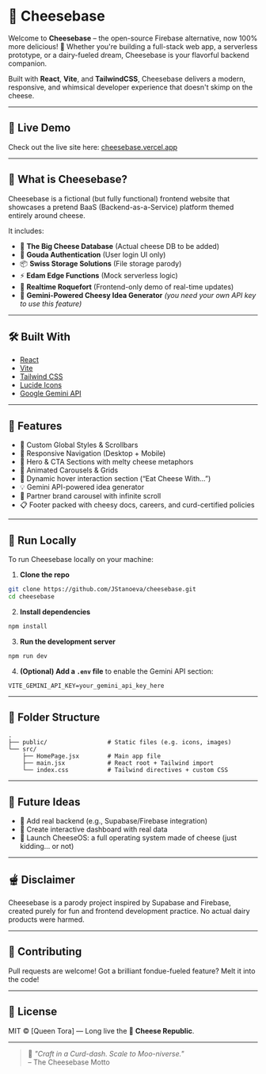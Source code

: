# 🧀 Cheesebase

Welcome to **Cheesebase** – the open-source Firebase alternative, now 100% more delicious! 🧀 Whether you're building a full-stack web app, a serverless prototype, or a dairy-fueled dream, Cheesebase is your flavorful backend companion.

Built with **React**, **Vite**, and **TailwindCSS**, Cheesebase delivers a modern, responsive, and whimsical developer experience that doesn't skimp on the cheese.

---

## 🌟 Live Demo

Check out the live site here: [cheesebase.vercel.app](https://cheesebase.vercel.app/)

---

## 🍕 What is Cheesebase?

Cheesebase is a fictional (but fully functional) frontend website that showcases a pretend BaaS (Backend-as-a-Service) platform themed entirely around cheese.

It includes:

- 🧀 **The Big Cheese Database** (Actual cheese DB to be added)
- 🔐 **Gouda Authentication** (User login UI only)
- 📦 **Swiss Storage Solutions** (File storage parody)
- ⚡ **Edam Edge Functions** (Mock serverless logic)
- 🔄 **Realtime Roquefort** (Frontend-only demo of real-time updates)
- 🤖 **Gemini-Powered Cheesy Idea Generator** _(you need your own API key to use this feature)_

---

## 🛠️ Built With

- [React](https://react.dev/)
- [Vite](https://vitejs.dev/)
- [Tailwind CSS](https://tailwindcss.com/)
- [Lucide Icons](https://lucide.dev/)
- [Google Gemini API](https://ai.google.dev)

---

## 🚀 Features

- 🎯 Custom Global Styles & Scrollbars
- 🧭 Responsive Navigation (Desktop + Mobile)
- 🧀 Hero & CTA Sections with melty cheese metaphors
- 🧊 Animated Carousels & Grids
- 🍇 Dynamic hover interaction section (“Eat Cheese With...”)
- 💡 Gemini API-powered idea generator
- 🏢 Partner brand carousel with infinite scroll
- 📋 Footer packed with cheesy docs, careers, and curd-certified policies

---

## 🧪 Run Locally

To run Cheesebase locally on your machine:

1. **Clone the repo**

```bash
git clone https://github.com/JStanoeva/cheesebase.git
cd cheesebase
```

2. **Install dependencies**

```bash
npm install
```

3. **Run the development server**

```bash
npm run dev
```

4. **(Optional) Add a `.env` file** to enable the Gemini API section:

```
VITE_GEMINI_API_KEY=your_gemini_api_key_here
```

---

## 🧠 Folder Structure

```
.
├── public/                 # Static files (e.g. icons, images)
└── src/
    ├── HomePage.jsx        # Main app file
    ├── main.jsx            # React root + Tailwind import
    └── index.css           # Tailwind directives + custom CSS
```

---

## 🍯 Future Ideas

- 🧬 Add real backend (e.g., Supabase/Firebase integration)
- 🍰 Create interactive dashboard with real data
- 🧀 Launch CheeseOS: a full operating system made of cheese (just kidding… or not)

---

## 🫕 Disclaimer

Cheesebase is a parody project inspired by Supabase and Firebase, created purely for fun and frontend development practice. No actual dairy products were harmed.

---

## 🤝 Contributing

Pull requests are welcome! Got a brilliant fondue-fueled feature? Melt it into the code!

---

## 📜 License

MIT © [Queen Tora] — Long live the 🧀 **Cheese Republic**.

---

> 🧀 _"Craft in a Curd-dash. Scale to Moo-niverse."_  
> – The Cheesebase Motto
